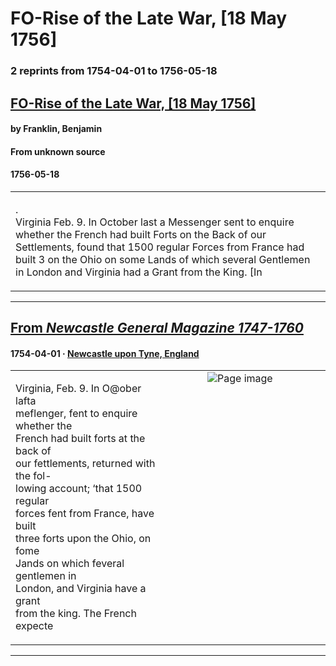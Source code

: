
# FO-Rise of the Late War, [18 May 1756]

### 2 reprints from 1754-04-01 to 1756-05-18

## [FO-Rise of the Late War, [18 May 1756]](https://founders.archives.gov/documents/Franklin/01-06-02-0193)

#### by Franklin, Benjamin

#### From unknown source

#### 1756-05-18

<table style="width: 100%;"><tr><td style="width: 50%">

.  
Virginia Feb. 9. In October last a Messenger sent to enquire whether the French had built Forts on the Back of our Settlements, found that 1500 regular Forces from France had built 3 on the Ohio on some Lands of which several Gentlemen in London and Virginia had a Grant from the King. [In 
</td></tr></table>

---

## [From _Newcastle General Magazine 1747-1760_](https://archive.org/details/sim_newcastle-general-magazine_1754-04_7/page/n52/mode/1up?view=theater)

#### 1754-04-01 &middot; [Newcastle upon Tyne, England](http://dbpedia.org/resource/Newcastle_upon_Tyne)

<table style="width: 100%;"><tr><td style="width: 50%">

  
  
Virginia, Feb. 9. In O@ober lafta  
meflenger, fent to enquire whether the  
French had built forts at the back of  
our fettlements, returned with the fol-  
lowing account; ‘that 1500 regular  
forces fent from France, have built  
three forts upon the Ohio, on fome  
Jands on which feveral gentlemen in  
London, and Virginia have a grant  
from the king. The French expecte
</td><td style="width: 50%; max-height: 75%; margin: auto; display: block;">
<img alt="Page image" src="https://iiif.archive.org/iiif/sim_newcastle-general-magazine_1754-04_7&#0036;52/pct:52.845036,21.616022,39.921308,14.899862/600,/0/default.jpg"/>
</td>
</tr></table>

---

